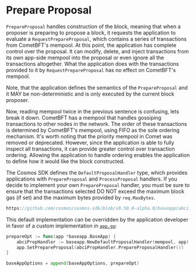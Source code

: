 # Prepare Proposal

`PrepareProposal` handles construction of the block, meaning that when a proposer
is preparing to propose a block, it requests the application to evaluate a
`RequestPrepareProposal`, which contains a series of transactions from CometBFT's
mempool. At this point, the application has complete control over the proposal.
It can modify, delete, and inject transactions from its own app-side mempool into
the proposal or even ignore all the transactions altogether. What the application
does with the transactions provided to it by `RequestPrepareProposal` has no
effect on CometBFT's mempool.

Note, that the application defines the semantics of the `PrepareProposal` and it
MAY be non-deterministic and is only executed by the current block proposer.

Now, reading mempool twice in the previous sentence is confusing, lets break it down.
CometBFT has a mempool that handles gossiping transactions to other nodes
in the network. The order of these transactions is determined by CometBFT's mempool,
using FIFO as the sole ordering mechanism. It's worth noting that the priority mempool
in Comet was removed or deprecated.
However, since the application is able to fully inspect
all transactions, it can provide greater control over transaction ordering.
Allowing the application to handle ordering enables the application to define how
it would like the block constructed.

The Cosmos SDK defines the `DefaultProposalHandler` type, which provides applications with
`PrepareProposal` and `ProcessProposal` handlers. If you decide to implement your
own `PrepareProposal` handler, you must be sure to ensure that the transactions
selected DO NOT exceed the maximum block gas (if set) and the maximum bytes provided
by `req.MaxBytes`.

```go reference
https://github.com/cosmos/cosmos-sdk/blob/v0.50.0-alpha.0/baseapp/abci_utils.go
```

This default implementation can be overridden by the application developer in
favor of a custom implementation in [`app.go`](./01-app-go-v2.md):

```go
prepareOpt := func(app *baseapp.BaseApp) {
    abciPropHandler := baseapp.NewDefaultProposalHandler(mempool, app)
    app.SetPrepareProposal(abciPropHandler.PrepareProposalHandler())
}

baseAppOptions = append(baseAppOptions, prepareOpt)
```